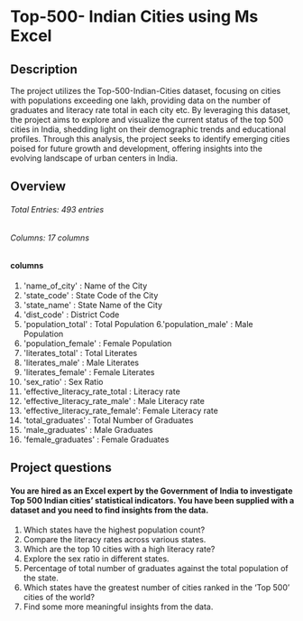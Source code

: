 # Top-500- Indian Cities using Ms Excel

## Description
The project utilizes the Top-500-Indian-Cities dataset, focusing on cities with populations exceeding one lakh, providing data on the number of graduates and literacy rate total in each city etc. By leveraging this dataset, the project aims to explore and visualize the current status of the top 500 cities in India, shedding light on their demographic trends and educational profiles. Through this analysis, the project seeks to identify emerging cities poised for future growth and development, offering insights into the evolving landscape of urban centers in India.

## Overview
###### Total Entries: 493 entries
###### Columns: 17 columns


#### columns

1. 'name_of_city'                   : Name of the City 
2. 'state_code'                     : State Code of the City
3. 'state_name'                     : State Name of the City
4. 'dist_code'                      : District Code  
5. 'population_total'               : Total Population
6.'population_male'                 : Male Population 
7. 'population_female'              : Female Population
8. 'literates_total'               : Total Literates
9. 'literates_male'                : Male Literates
10. 'literates_female'              : Female Literates 
11. 'sex_ratio'                     : Sex Ratio 
12. 'effective_literacy_rate_total  : Literacy rate 
13. 'effective_literacy_rate_male'  : Male Literacy rate 
14. 'effective_literacy_rate_female': Female Literacy rate  
15. 'total_graduates'               : Total Number of Graduates
16. 'male_graduates'                : Male Graduates 
17. 'female_graduates'              : Female Graduates


## Project questions
#### You are hired as an Excel expert by the Government of India to investigate Top 500 Indian cities’ statistical indicators. You have been supplied with a dataset and you need to find insights from the data.

1. Which states have the highest population count?
2. Compare the literacy rates across various states.
3. Which are the top 10 cities with a high literacy rate?
4. Explore the sex ratio in different states.
5. Percentage of total number of graduates against the total population of the state.
6. Which states have the greatest number of cities ranked in the ‘Top 500’ cities of the world?
7. Find some more meaningful insights from the data.
